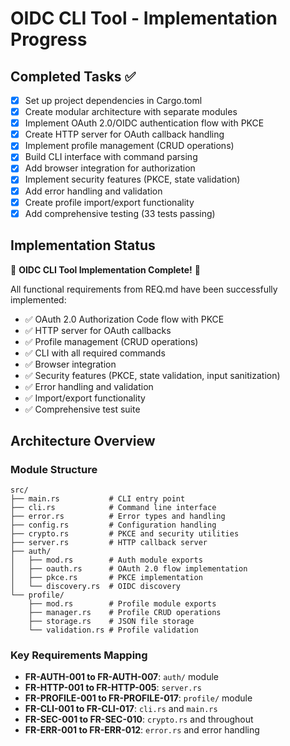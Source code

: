 # OIDC CLI Tool - Implementation Progress

## Completed Tasks ✅
- [x] Set up project dependencies in Cargo.toml
- [x] Create modular architecture with separate modules
- [x] Implement OAuth 2.0/OIDC authentication flow with PKCE
- [x] Create HTTP server for OAuth callback handling
- [x] Implement profile management (CRUD operations)
- [x] Build CLI interface with command parsing
- [x] Add browser integration for authorization
- [x] Implement security features (PKCE, state validation)
- [x] Add error handling and validation
- [x] Create profile import/export functionality
- [x] Add comprehensive testing (33 tests passing)

## Implementation Status
🎉 **OIDC CLI Tool Implementation Complete!** 🎉

All functional requirements from REQ.md have been successfully implemented:
- ✅ OAuth 2.0 Authorization Code flow with PKCE
- ✅ HTTP server for OAuth callbacks
- ✅ Profile management (CRUD operations)
- ✅ CLI with all required commands
- ✅ Browser integration
- ✅ Security features (PKCE, state validation, input sanitization)
- ✅ Error handling and validation
- ✅ Import/export functionality
- ✅ Comprehensive test suite

## Architecture Overview

### Module Structure
```
src/
├── main.rs           # CLI entry point
├── cli.rs            # Command line interface
├── error.rs          # Error types and handling
├── config.rs         # Configuration handling
├── crypto.rs         # PKCE and security utilities
├── server.rs         # HTTP callback server
├── auth/
│   ├── mod.rs        # Auth module exports
│   ├── oauth.rs      # OAuth 2.0 flow implementation
│   ├── pkce.rs       # PKCE implementation
│   └── discovery.rs  # OIDC discovery
└── profile/
    ├── mod.rs        # Profile module exports
    ├── manager.rs    # Profile CRUD operations
    ├── storage.rs    # JSON file storage
    └── validation.rs # Profile validation
```

### Key Requirements Mapping
- **FR-AUTH-001 to FR-AUTH-007**: `auth/` module
- **FR-HTTP-001 to FR-HTTP-005**: `server.rs`
- **FR-PROFILE-001 to FR-PROFILE-017**: `profile/` module
- **FR-CLI-001 to FR-CLI-017**: `cli.rs` and `main.rs`
- **FR-SEC-001 to FR-SEC-010**: `crypto.rs` and throughout
- **FR-ERR-001 to FR-ERR-012**: `error.rs` and error handling